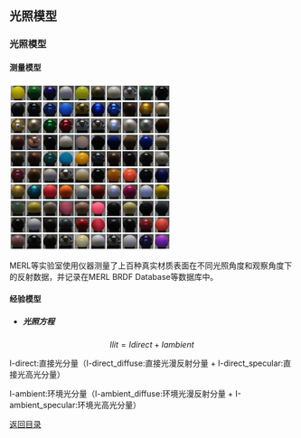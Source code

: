 ## 光照模型



### 光照模型

#### 测量模型

![materials](lighting_model.assets/brdf.jpg)

MERL等实验室使用仪器测量了上百种真实材质表面在不同光照角度和观察角度下的反射数据，并记录在MERL BRDF Database等数据库中。

[MERL BRDF Database]: http://www.merl.com/brdf/



#### 经验模型

- ##### 光照方程

$$
Ilit = Idirect + Iambient
$$

I-direct:直接光分量（I-direct_diffuse:直接光漫反射分量 + I-direct_specular:直接光高光分量）

I-ambient:环境光分量（I-ambient_diffuse:环境光漫反射分量 + I-ambient_specular:环境光高光分量）

[返回目录](https://hehanxin.github.io/TA/index)